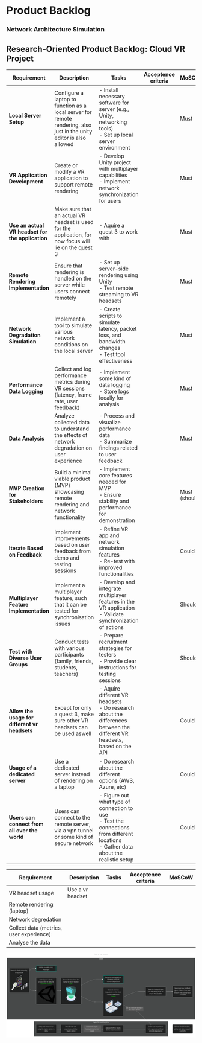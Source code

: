 # Product Backlog

### Network Architecture Simulation


<div class="table">

## Research-Oriented Product Backlog: Cloud VR Project

| **Requirement**                                  | **Description**                                                                                                      | **Tasks**                                                                                                                                     | Acceptence criteria | **MoSCoW**    |
| ------------------------------------------------ | -------------------------------------------------------------------------------------------------------------------- | --------------------------------------------------------------------------------------------------------------------------------------------- | ------------------- | ------------- |
| **Local Server Setup**                           | Configure a laptop to function as a local server for remote rendering, also just in the unity editor is also allowed | - Install necessary software for server (e.g., Unity, networking tools) <br> - Set up local server environment                                |                     | Must          |
| **VR Application Development**                   | Create or modify a VR application to support remote rendering                                                        | - Develop Unity project with multiplayer capabilities <br> - Implement network synchronization for users                                      |                     | Must          |
| **Use an actual VR headset for the application** | Make sure that an actual VR headset is used for the application, for now focus will lie on the quest 3               | - Aquire a quest 3 to work with                                                                                                               |                     | Must          |
| **Remote Rendering Implementation**              | Ensure that rendering is handled on the server while users connect remotely                                          | - Set up server-side rendering using Unity <br> - Test remote streaming to VR headsets                                                        |                     | Must          |
| **Network Degradation Simulation**               | Implement a tool to simulate various network conditions on the local server                                          | - Create scripts to simulate latency, packet loss, and bandwidth changes <br> - Test tool effectiveness                                       |                     | Must          |
| **Performance Data Logging**                     | Collect and log performance metrics during VR sessions (latency, frame rate, user feedback)                          | - Implement some kind of data logging <br> - Store logs locally for analysis                                                                  |                     | Must          |
| **Data Analysis**                                | Analyze collected data to understand the effects of network degradation on user experience                           | - Process and visualize performance data <br> - Summarize findings related to user feedback                                                   |                     | Must          |
| **MVP Creation for Stakeholders**                | Build a minimal viable product (MVP) showcasing remote rendering and network functionality                           | - Implement core features needed for MVP <br> - Ensure stability and performance for demonstration                                            |                     | Must (should) |
| **Iterate Based on Feedback**                    | Implement improvements based on user feedback from demo and testing sessions                                         | - Refine VR app and network simulation features <br> - Re-test with improved functionalities                                                  |                     | Could         |
| **Multiplayer Feature Implementation**           | Implement a multiplayer feature, such that it can be tested for synchronisation issues                               | - Develop and integrate multiplayer features in the VR application <br> - Validate synchronization of actions                                 |                     | Should        |
| **Test with Diverse User Groups**                | Conduct tests with various participants (family, friends, students, teachers)                                        | - Prepare recruitment strategies for testers <br> - Provide clear instructions for testing sessions                                           |                     | Should        |
| **Allow the usage for different vr headsets**    | Except for only a quest 3, make sure other VR headsets can be used aswell                                            | - Aquire different VR headsets <br> - Do research about the differences between the different VR headsets, based on the API                   |                     | Could         |
| **Usage of a dedicated server**                  | Use a dedicated server instead of rendering on a laptop                                                              | - Do research about the different options (AWS, Azure, etc)                                                                                   |                     | Could         |
| **Users can connect from all over the world**    | Users can connect to the remote server, via a vpn tunnel or some kind of secure network                              | - Figure out what type of connection to use <br> - Test the connections from different locations <br> - Gather data about the realistic setup |                     | Could         |


| **Requirement**                         | **Description** | **Tasks** | Acceptence criteria | **MoSCoW** |
| --------------------------------------- | --------------- | --------- | ------------------- | ---------- |
| VR headset usage             | Use a vr headset                |           |                     |            |
| Remote rendering (laptop)               |                 |           |                     |            |
| Network degredation                     |                 |           |                     |            |
| Collect data (metrics, user experience) |                 |           |                     |            |
| Analyse the data                        |                 |           |                     |            |

![](./src/flowchart.png)